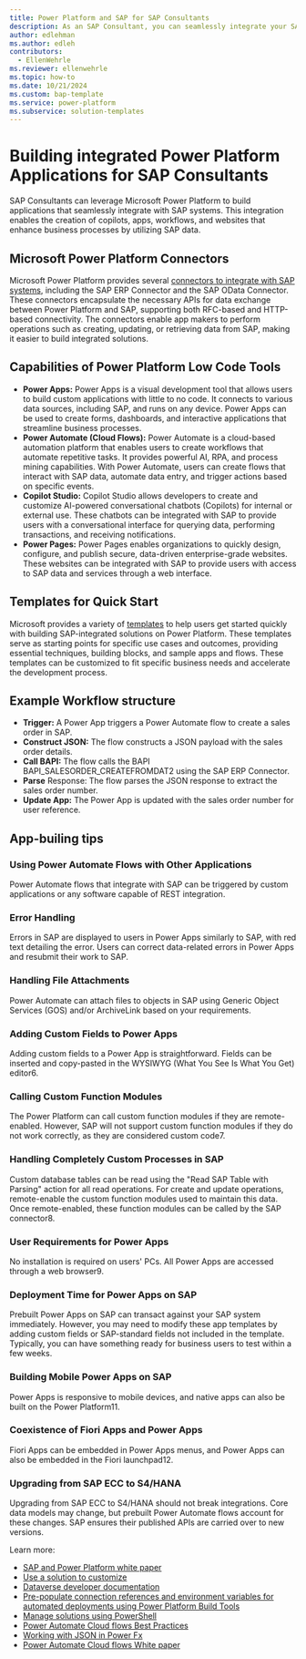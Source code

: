 ```yaml
---
title: Power Platform and SAP for SAP Consultants
description: As an SAP Consultant, you can seamlessly integrate your SAP systems in Power Platform applications. This guide describes key concepts to understand when integrating data from your SAP systems in Power Platform applications.
author: edlehman
ms.author: edleh
contributors:
  - EllenWehrle
ms.reviewer: ellenwehrle
ms.topic: how-to
ms.date: 10/21/2024
ms.custom: bap-template
ms.service: power-platform
ms.subservice: solution-templates
---
```

# Building integrated Power Platform Applications for SAP Consultants

SAP Consultants can leverage Microsoft Power Platform to build applications that seamlessly integrate with SAP systems. This integration enables the creation of copilots, apps, workflows, and websites that enhance business processes by utilizing SAP data.

## Microsoft Power Platform Connectors

Microsoft Power Platform provides several [connectors to integrate with SAP systems](/power-platform/sap/connect-power-platform-and-SAP), including the SAP ERP Connector and the SAP OData Connector. These connectors encapsulate the necessary APIs for data exchange between Power Platform and SAP, supporting both RFC-based and HTTP-based connectivity. The connectors enable app makers to perform operations such as creating, updating, or retrieving data from SAP, making it easier to build integrated solutions.

## Capabilities of Power Platform Low Code Tools

- **Power Apps:** Power Apps is a visual development tool that allows users to build custom applications with little to no code. It connects to various data sources, including SAP, and runs on any device. Power Apps can be used to create forms, dashboards, and interactive applications that streamline business processes.
- **Power Automate (Cloud Flows):** Power Automate is a cloud-based automation platform that enables users to create workflows that automate repetitive tasks. It provides powerful AI, RPA, and process mining capabilities. With Power Automate, users can create flows that interact with SAP data, automate data entry, and trigger actions based on specific events.
- **Copilot Studio:** Copilot Studio allows developers to create and customize AI-powered conversational chatbots (Copilots) for internal or external use. These chatbots can be integrated with SAP to provide users with a conversational interface for querying data, performing transactions, and receiving notifications.
- **Power Pages:** Power Pages enables organizations to quickly design, configure, and publish secure, data-driven enterprise-grade websites. These websites can be integrated with SAP to provide users with access to SAP data and services through a web interface.
## Templates for Quick Start

 Microsoft provides a variety of [templates](/power-platform/enterprise-templates/finance/sap-procurement/administer/get-started) to help users get started quickly with building SAP-integrated solutions on Power Platform. These templates serve as starting points for specific use cases and outcomes, providing essential techniques, building blocks, and sample apps and flows. These templates can be customized to fit specific business needs and accelerate the development process.

## Example Workflow structure

- **Trigger:** A Power App triggers a Power Automate flow to create a sales order in SAP.
- **Construct JSON:** The flow constructs a JSON payload with the sales order details.
- **Call BAPI:** The flow calls the BAPI BAPI_SALESORDER_CREATEFROMDAT2 using the SAP ERP Connector.
- **Parse** Response: The flow parses the JSON response to extract the sales order number.
- **Update App:** The Power App is updated with the sales order number for user reference.

## App-builing tips
### Using Power Automate Flows with Other Applications

Power Automate flows that integrate with SAP can be triggered by custom applications or any software capable of REST integration.

### Error Handling

Errors in SAP are displayed to users in Power Apps similarly to SAP, with red text detailing the error. Users can correct data-related errors in Power Apps and resubmit their work to SAP.

### Handling File Attachments

Power Automate can attach files to objects in SAP using Generic Object Services (GOS) and/or ArchiveLink based on your requirements.

### Adding Custom Fields to Power Apps
Adding custom fields to a Power App is straightforward. Fields can be inserted and copy-pasted in the WYSIWYG (What You See Is What You Get) editor6.

### Calling Custom Function Modules

The Power Platform can call custom function modules if they are remote-enabled. However, SAP will not support custom function modules if they do not work correctly, as they are considered custom code7.

### Handling Completely Custom Processes in SAP

Custom database tables can be read using the "Read SAP Table with Parsing" action for all read operations. For create and update operations, remote-enable the custom function modules used to maintain this data. Once remote-enabled, these function modules can be called by the SAP connector8.

### User Requirements for Power Apps

No installation is required on users' PCs. All Power Apps are accessed through a web browser9.

### Deployment Time for Power Apps on SAP

Prebuilt Power Apps on SAP can transact against your SAP system immediately. However, you may need to modify these app templates by adding custom fields or SAP-standard fields not included in the template. Typically, you can have something ready for business users to test within a few weeks.

### Building Mobile Power Apps on SAP

Power Apps is responsive to mobile devices, and native apps can also be built on the Power Platform11.

### Coexistence of Fiori Apps and Power Apps

Fiori Apps can be embedded in Power Apps menus, and Power Apps can also be embedded in the Fiori launchpad12.


### Upgrading from SAP ECC to S4/HANA

Upgrading from SAP ECC to S4/HANA should not break integrations. Core data models may change, but prebuilt Power Automate flows account for these changes. SAP ensures their published APIs are carried over to new versions.

Learn more:
- [SAP and Power Platform white paper](https://microsoft.sharepoint.com/:w:/t/SAPWhitepaper-HCL/EehB5jAC3_5GpzCy5xopti0B6YbWuy2vlGuNiSralcg4GA?e=UaPhFV)
- [Use a solution to customize](/power-platform/alm/use-solutions-for-your-customizations)
- [Dataverse developer documentation](/power-apps/developer/data-platform/) 
- [Pre-populate connection references and environment variables for automated deployments using Power Platform Build Tools](/power-platform/alm/conn-ref-env-variables-build-tools) 
- [Manage solutions using PowerShell](/power-platform/alm/powershell-api) 
- [Power Automate Cloud flows Best Practices](https://lnkd.in/guhjGaVG)
- [Working with JSON in Power Fx](/power-platform/power-fx/working-with-json)
- [Power Automate Cloud flows White paper](https://lnkd.in/guhjGaVG)
 